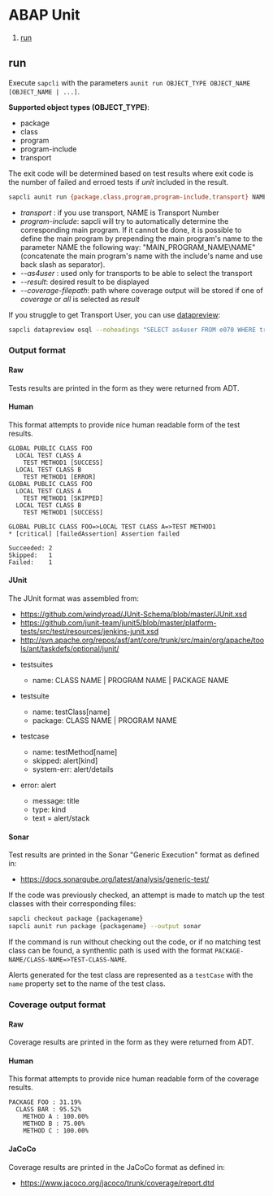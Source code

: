 # ABAP Unit

1. [run](#run)

## run

Execute `sapcli` with the parameters `aunit run OBJECT_TYPE OBJECT_NAME [OBJECT_NAME | ...]`.

**Supported object types (OBJECT_TYPE)**:
- package
- class
- program
- program-include
- transport

The exit code will be determined based on test results where exit code is the
number of failed and erroed tests if _unit_ included in the result.

```bash
sapcli aunit run {package,class,program,program-include,transport} NAME [--output {raw,human,junit4}] [--as4user NAME] [--result {unit,coverage,all}] [--coverage-output {raw, human, jacoco}] [--coverage-filepath PATH]
```

- _transport_ : if you use transport, NAME is Transport Number
- _program-include_: sapcli will try to automatically determine the corresponding main program. If it cannot be done, it is possible to define the main program by prepending the main program's name to the parameter NAME the following way: "MAIN\_PROGRAM\_NAME\\NAME" (concatenate the main program's name with the include's name and use back slash as separator).
- _--as4user_ : used only for transports to be able to select the transport
- _--result_: desired result to be displayed
- _--coverage-filepath_: path where coverage output will be stored if one of _coverage_ or _all_ is selected as _result_

If you struggle to get Transport User, you can use [datapreview](datapreview.md):

```bash
sapcli datapreview osql --noheadings "SELECT as4user FROM e070 WHERE trkorr EQ '$CORRNR'"
```

### Output format

#### Raw

Tests results are printed in the form as they were returned from ADT.

#### Human

This format attempts to provide nice human readable form of the test results.

```
GLOBAL PUBLIC CLASS FOO
  LOCAL TEST CLASS A
    TEST METHOD1 [SUCCESS]
  LOCAL TEST CLASS B
    TEST METHOD1 [ERROR]
GLOBAL PUBLIC CLASS FOO
  LOCAL TEST CLASS A
    TEST METHOD1 [SKIPPED]
  LOCAL TEST CLASS B
    TEST METHOD1 [SUCCESS]

GLOBAL PUBLIC CLASS FOO=>LOCAL TEST CLASS A=>TEST METHOD1
* [critical] [failedAssertion] Assertion failed

Succeeded: 2
Skipped:   1
Failed:    1
```

#### JUnit

The JUnit format was assembled from:
- https://github.com/windyroad/JUnit-Schema/blob/master/JUnit.xsd
- https://github.com/junit-team/junit5/blob/master/platform-tests/src/test/resources/jenkins-junit.xsd
- http://svn.apache.org/repos/asf/ant/core/trunk/src/main/org/apache/tools/ant/taskdefs/optional/junit/

* testsuites
  - name: CLASS NAME | PROGRAM NAME | PACKAGE NAME

* testsuite
  - name: testClass[name]
  - package: CLASS NAME | PROGRAM NAME

* testcase
  - name: testMethod[name]
  - skipped: alert[kind]
  - system-err: alert/details

* error: alert
  - message: title
  - type: kind
  - text = alert/stack

#### Sonar

Test results are printed in the Sonar "Generic Execution" format as defined in:
- https://docs.sonarqube.org/latest/analysis/generic-test/

If the code was previously checked, an attempt is made to match up the test classes with their corresponding files:

```bash
sapcli checkout package {packagename}
sapcli aunit run package {packagename} --output sonar
```

If the command is run without checking out the code, or if no matching test class can be found, a synthentic path
is used with the format `PACKAGE-NAME/CLASS-NAME=>TEST-CLASS-NAME`.

Alerts generated for the test class are represented as a `testCase` with the `name` property set to the name of the
test class.

### Coverage output format

#### Raw

Coverage results are printed in the form as they were returned from ADT.

#### Human

This format attempts to provide nice human readable form of the coverage results.

```
PACKAGE FOO : 31.19%
  CLASS BAR : 95.52%
    METHOD A : 100.00%
    METHOD B : 75.00%
    METHOD C : 100.00%
```

#### JaCoCo

Coverage results are printed in the JaCoCo format as defined in:
- https://www.jacoco.org/jacoco/trunk/coverage/report.dtd
